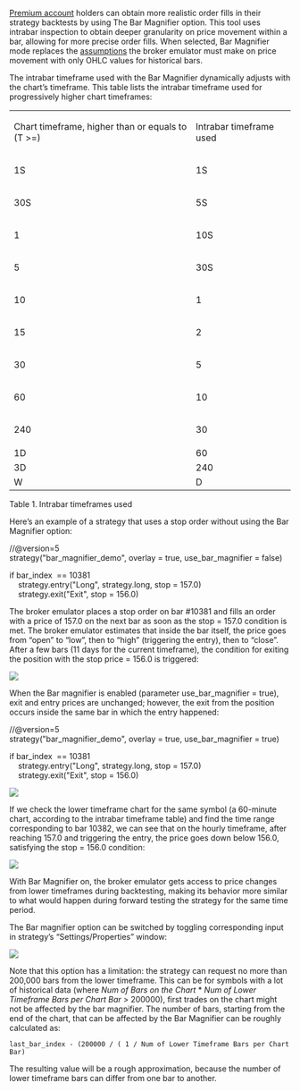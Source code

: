 [Premium account](https://www.tradingview.com/gopro/) holders can obtain more realistic order fills in their strategy backtests by using The Bar Magnifier option. This tool uses intrabar inspection to obtain deeper granularity on price movement within a bar, allowing for more precise order fills. When selected, Bar Magnifier mode replaces the [assumptions](https://www.tradingview.com/pine-script-docs/concepts/strategies/) the broker emulator must make on price movement with only OHLC values for historical bars.

The intrabar timeframe used with the Bar Magnifier dynamically adjusts with the chart’s timeframe. This table lists the intrabar timeframe used for progressively higher chart timeframes:

<table><colgroup></colgroup><tbody><tr><td><p dir="ltr">Chart timeframe, higher than or equals to (T &gt;=)</p></td><td><p dir="ltr">Intrabar timeframe used</p></td></tr><tr><td><p dir="ltr">1S</p></td><td><p dir="ltr">1S</p></td></tr><tr><td><p dir="ltr">30S</p></td><td><p dir="ltr">5S</p></td></tr><tr><td><p dir="ltr">1</p></td><td><p dir="ltr">10S</p></td></tr><tr><td><p dir="ltr">5</p></td><td><p dir="ltr">30S</p></td></tr><tr><td><p dir="ltr">10</p></td><td><p dir="ltr">1</p></td></tr><tr><td><p dir="ltr">15</p></td><td><p dir="ltr">2</p></td></tr><tr><td><p dir="ltr">30</p></td><td><p dir="ltr">5</p></td></tr><tr><td><p dir="ltr">60</p></td><td><p dir="ltr">10</p></td></tr><tr><td><p dir="ltr">240</p></td><td><p dir="ltr">30</p></td></tr><tr><td dir="ltr">1D</td><td dir="ltr">60</td></tr><tr><td dir="ltr">3D</td><td dir="ltr">240</td></tr><tr><td dir="ltr">W</td><td dir="ltr">D</td></tr></tbody></table>

Table 1. Intrabar timeframes used

Here’s an example of a strategy that uses a stop order without using the Bar Magnifier option:

//@version=5  
strategy("bar\_magnifier\_demo", overlay \= true, use\_bar\_magnifier \= false)  
  
if bar\_index  \== 10381  
    strategy.entry("Long", strategy.long, stop \= 157.0)  
    strategy.exit("Exit", stop \= 156.0)  

The broker emulator places a stop order on bar #10381 and fills an order with a price of 157.0 on the next bar as soon as the stop = 157.0 condition is met. The broker emulator estimates that inside the bar itself, the price goes from “open” to “low”, then to “high” (triggering the entry), then to “close”. After a few bars (11 days for the current timeframe), the condition for exiting the position with the stop price = 156.0 is triggered:

![](https://s3.amazonaws.com/cdn.freshdesk.com/data/helpdesk/attachments/production/43326690338/original/XuukAw-5XEu76fNzo18Ckgf01c77hvg2Cg.png?1653467457)

When the Bar magnifier is enabled (parameter use\_bar\_magnifier = true), exit and entry prices are unchanged; however, the exit from the position occurs inside the same bar in which the entry happened:

//@version=5  
strategy("bar\_magnifier\_demo", overlay \= true, use\_bar\_magnifier \= true)  
  
if bar\_index  \== 10381  
    strategy.entry("Long", strategy.long, stop \= 157.0)  
    strategy.exit("Exit", stop \= 156.0)  

![](https://s3.amazonaws.com/cdn.freshdesk.com/data/helpdesk/attachments/production/43326690339/original/Hp_G1sSnFbhtEkgzQvMj8lOt5jSAWzzZmg.png?1653467458)

If we check the lower timeframe chart for the same symbol (a 60-minute chart, according to the intrabar timeframe table) and find the time range corresponding to bar 10382, we can see that on the hourly timeframe, after reaching 157.0 and triggering the entry, the price goes down below 156.0, satisfying the stop = 156.0 condition:

![](https://s3.amazonaws.com/cdn.freshdesk.com/data/helpdesk/attachments/production/43326690335/original/ckREF_lfJcTbIcUhuuluXD50Tk8kq_uxnw.png?1653467457)

With Bar Magnifier on, the broker emulator gets access to price changes from lower timeframes during backtesting, making its behavior more similar to what would happen during forward testing the strategy for the same time period.

The Bar magnifier option can be switched by toggling corresponding input in strategy’s “Settings/Properties” window:

![](https://s3.amazonaws.com/cdn.freshdesk.com/data/helpdesk/attachments/production/43326738096/original/3urMUSN3IFmoRBQZsX_riJd0AdLgnJu1eQ.png?1653475472)

Note that this option has a limitation: the strategy can request no more than 200,000 bars from the lower timeframe. This can be for symbols with a lot of historical data (where _Num of Bars on the Chart_ \* _Num of Lower Timeframe Bars per Chart Bar_ > 200000), first trades on the chart might not be affected by the bar magnifier. The number of bars, starting from the end of the chart, that can be affected by the Bar Magnifier can be roughly calculated as:

```
last_bar_index - (200000 / ( 1 / Num of Lower Timeframe Bars per Chart Bar)
```

The resulting value will be a rough approximation, because the number of lower timeframe bars can differ from one bar to another.